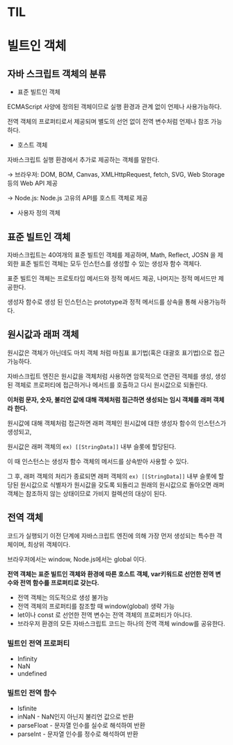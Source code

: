 # TIL

# 빌트인 객체

## 자바 스크립트 객체의 분류

- 표준 빌트인 객체

ECMAScript 사양에 정의된 객체이므로 실행 환경과 관계 없이 언제나 사용가능하다.

전역 객체의 프로퍼티로서 제공되며 별도의 선언 없이 전역 변수처럼 언제나 참조 가능하다.

- 호스트 객체

자바스크립트 실행 환경에서 추가로 제공하는 객체를 말한다.

→ 브라우저: DOM, BOM, Canvas, XMLHttpRequest, fetch, SVG, Web Storage 등의 Web API 제공

→ Node.js: Node.js 고유의 API를 호스트 객체로 제공

- 사용자 정의 객체

## 표준 빌트인 객체

자바스크립트는 40여개의 표준 빌트인 객체를 제공하며, Math, Reflect, JOSN 을 제외한 표준 빌트인 객체는 모두 인스턴스를 생성할 수 있는 생성자 함수 객체다.

표준 빌트인 객체는 프로토타입 메서드와 정적 메서드 제공, 나머지는 정적 메서드만 제공한다.

생성자 함수로 생성 된 인스턴스는 prototype과 정적 메서드를 상속을 통해 사용가능하다.

## 원시값과 래퍼 객체

원시값은 객체가 아닌데도 마치 객체 처럼 마침표 표기법(혹은 대괄호 표기법)으로 접근 가능하다.

자바스크립트 엔진은 원시값을 객체처럼 사용하면 암묵적으로 연관된 객체를 생성, 생성된 객체로 프로퍼티에 접근하거나 메서드를 호출하고 다시 원시값으로 되돌린다.

**이처럼 문자, 숫자, 불리언 값에 대해 객체처럼 접근하면 생성되는 임시 객체를 래퍼 객체라 한다.**

원시값에 대해 객체처럼 접근하면 래퍼 객체인 원시값에 대한 생성자 함수의 인스턴스가 생성되고,

원시값은 래퍼 객체의 `ex) [[StringData]]` 내부 슬롯에 할당된다.

이 때 인스턴스는 생성자 함수 객체의 메서드를 상속받아 사용할 수 있다.

그 후, 래퍼 객체의 처리가 종료되면 래퍼 객체의 `ex) [[StringData]]` 내부 슬롯에 할당된 원시값으로 식별자가 원시값을 갖도록 되돌리고 원래의 원시값으로 돌아오면 래퍼 객체는 참조하지 않는 상태이므로 가비지 컬렉션의 대상이 된다.

## 전역 객체

코드가 실행되기 이전 단계에 자바스크립트 엔진에 의해 가장 먼저 생성되는 특수한 객체이며, 최상위 객체이다.

브라우저에서는 window, Node.js에서는 global 이다.

**전역 객체는 표준 빌트인 객체와 환경에 따른 호스트 객체, var키워드로 선언한 전역 변수와 전역 함수를 프로퍼티로 갖는다.**

- 전역 객체는 의도적으로 생성 불가능
- 전역 객체의 프로퍼티를 참조할 때 window(global) 생략 가능
- let이나 const 로 선언한 전역 변수는 전역 객체의 프로퍼티가 아니다.
- 브라우저 환경의 모든 자바스크립트 코드는 하나의 전역 객체 window를 공유한다.

### 빌트인 전역 프로퍼티

- Infinity
- NaN
- undefined

### 빌트인 전역 함수

- Isfinite
- inNaN - NaN인지 아닌지 불리언 값으로 반환
- parseFloat - 문자열 인수를 실수로 해석하여 반환
- parseInt - 문자열 인수를 정수로 해석하여 반환
